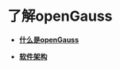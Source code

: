 # 了解openGauss<a name="ZH-CN_TOPIC_0000001178444496"></a>

-   **[什么是openGauss](什么是openGauss.md)**  

-   **[软件架构](软件架构.md)**  


